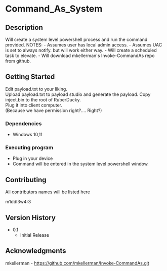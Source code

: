 # Command_As_System

## Description

Will create a system level powershell process and run the command provided. 
NOTES:
	- Assumes user has local admin access.
	- Assumes UAC is set to always notify. but will work either way.
	- Will create a scheduled task to elevate.
	- Will download mkellerman's Invoke-CommandAs repo from github.
	
## Getting Started

Edit payload.txt to your liking. \
Upload payload.txt to payload studio and generate the payload. 
Copy inject.bin to the root of RuberDucky. \
Plug it into client computer. \
(Because we have permission right?.... Right?)

### Dependencies

* Windows 10,11

### Executing program

* Plug in your device
* Command will be entered in the system level powershell window.

## Contributing

All contributors names will be listed here

m1ddl3w4r3



## Version History

* 0.1
    * Initial Release

## Acknowledgments

mkellerman - https://github.com/mkellerman/Invoke-CommandAs.git